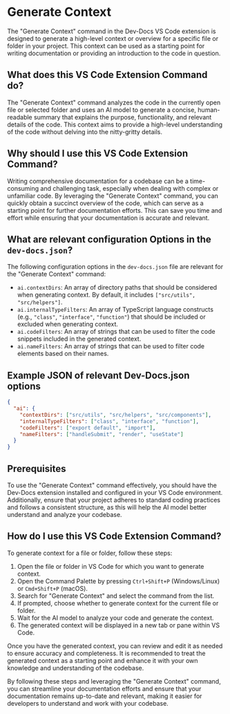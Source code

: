
  
  # **Generate Context**

The "Generate Context" command in the Dev-Docs VS Code extension is designed to generate a high-level context or overview for a specific file or folder in your project. This context can be used as a starting point for writing documentation or providing an introduction to the code in question.

## What does this VS Code Extension Command do?

The "Generate Context" command analyzes the code in the currently open file or selected folder and uses an AI model to generate a concise, human-readable summary that explains the purpose, functionality, and relevant details of the code. This context aims to provide a high-level understanding of the code without delving into the nitty-gritty details.

## Why should I use this VS Code Extension Command?

Writing comprehensive documentation for a codebase can be a time-consuming and challenging task, especially when dealing with complex or unfamiliar code. By leveraging the "Generate Context" command, you can quickly obtain a succinct overview of the code, which can serve as a starting point for further documentation efforts. This can save you time and effort while ensuring that your documentation is accurate and relevant.

## What are relevant configuration Options in the `dev-docs.json`?

The following configuration options in the `dev-docs.json` file are relevant for the "Generate Context" command:

- `ai.contextDirs`: An array of directory paths that should be considered when generating context. By default, it includes `["src/utils", "src/helpers"]`.
- `ai.internalTypeFilters`: An array of TypeScript language constructs (e.g., `"class"`, `"interface"`, `"function"`) that should be included or excluded when generating context.
- `ai.codeFilters`: An array of strings that can be used to filter the code snippets included in the generated context.
- `ai.nameFilters`: An array of strings that can be used to filter code elements based on their names.

## Example JSON of relevant Dev-Docs.json options

```json
{
  "ai": {
    "contextDirs": ["src/utils", "src/helpers", "src/components"],
    "internalTypeFilters": ["class", "interface", "function"],
    "codeFilters": ["export default", "import"],
    "nameFilters": ["handleSubmit", "render", "useState"]
  }
}
```

## Prerequisites

To use the "Generate Context" command effectively, you should have the Dev-Docs extension installed and configured in your VS Code environment. Additionally, ensure that your project adheres to standard coding practices and follows a consistent structure, as this will help the AI model better understand and analyze your codebase.

## How do I use this VS Code Extension Command?

To generate context for a file or folder, follow these steps:

1. Open the file or folder in VS Code for which you want to generate context.
2. Open the Command Palette by pressing `Ctrl+Shift+P` (Windows/Linux) or `Cmd+Shift+P` (macOS).
3. Search for "Generate Context" and select the command from the list.
4. If prompted, choose whether to generate context for the current file or folder.
5. Wait for the AI model to analyze your code and generate the context.
6. The generated context will be displayed in a new tab or pane within VS Code.

Once you have the generated context, you can review and edit it as needed to ensure accuracy and completeness. It is recommended to treat the generated context as a starting point and enhance it with your own knowledge and understanding of the codebase.

By following these steps and leveraging the "Generate Context" command, you can streamline your documentation efforts and ensure that your documentation remains up-to-date and relevant, making it easier for developers to understand and work with your codebase.
  
  